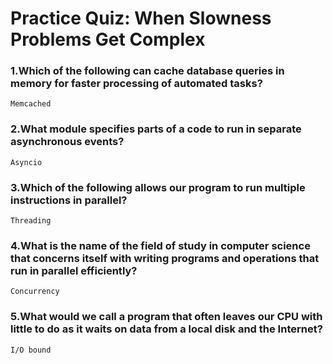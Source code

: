 # Practice Quiz: When Slowness Problems Get Complex

### 1.Which of the following can cache database queries in memory for faster processing of automated tasks?

    Memcached

### 2.What module specifies parts of a code to run in separate asynchronous events?

    Asyncio

### 3.Which of the following allows our program to run multiple instructions in parallel?

    Threading

### 4.What is the name of the field of study in computer science that concerns itself with writing programs and operations that run in parallel efficiently?

    Concurrency

### 5.What would we call a program that often leaves our CPU with little to do as it waits on data from a local disk and the Internet?

    I/O bound
